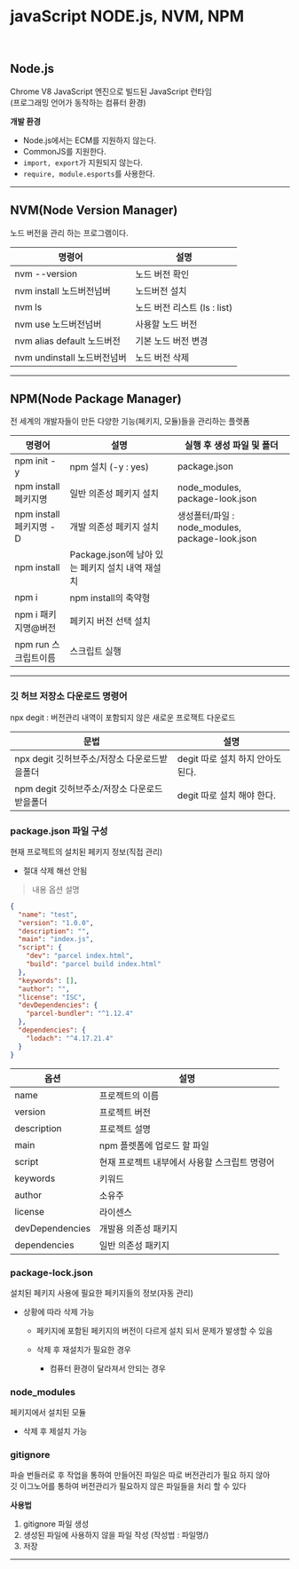 # javaScript NODE.js, NVM, NPM

<br />

## Node.js
Chrome V8 JavaScript 엔진으로 빌드된 JavaScript 런타임  
(프로그래밍 언어가 동작하는 컴퓨터 환경)  

  __개발 환경__
  - Node.js에서는 ECM를 지원하지 않는다.
  - CommonJS를 지원한다.
  - `import, export`가 지원되지 않는다.
  - `require, module.esports`를 사용한다.

***

## NVM(Node Version Manager)
노드 버전을 관리 하는 프로그램이다.

  명령어 | 설명
  --|--
  nvm --version | 노드 버전 확인
  nvm install 노드버전넘버 | 노드버전 설치
  nvm ls | 노드 버전 리스트 (ls : list)
  nvm use 노드버전넘버 | 사용할 노드 버전
  nvm alias default 노드버전 | 기본 노드 버전 변경
  nvm undinstall 노드버전넘버 | 노드 버전 삭제

***

## NPM(Node Package Manager)
전 세계의 개발자들이 만든 다양한 기능(페키지, 모듈)들을 관리하는 플렛폼

  명령어 | 설명 | 실행 후 생성 파일 및 폴더
  --|--|--
  npm init -y | npm 설치 (-y : yes) | package.json
  npm install 페키지명 | 일반 의존성 페키지 설치 | node_modules, package-look.json
  npm install 페키지명 -D | 개발 의존성 페키지 설치 | 생성폴터/파일 : node_modules, package-look.json
  npm install | Package.json에 남아 있는 페키지 설치 내역 재설치
  npm i | npm install의 축약형
  npm i 패키지명@버전 | 페키지 버전 선택 설치
  npm run 스크립트이름 | 스크립트 실행

***
  
### 깃 허브 저장소 다운로드 명령어  
npx degit : 버전관리 내역이 포함되지 않은 새로운 프로잭트 다운로드

  문법 | 설명
  --|--
  npx degit 깃허브주소/저장소 다운로드받을폴더 | degit 따로 설치 하지 안아도 된다.
  npm degit 깃허브주소/저장소 다운로드받을폴더 | degit 따로 설치 해야 한다.

### package.json 파일 구성
현재 프로젝트의 설치된 페키지 정보(직접 관리)
  - 절대 삭제 해선 안됨  
  
  > 내용 옵션 설명
  ```json
  {
    "name": "test",
    "version": "1.0.0",
    "description": "",
    "main": "index.js",
    "script": {
      "dev": "parcel index.html",
      "build": "parcel build index.html"
    },
    "keywords": [],
    "author": "",
    "license": "ISC",
    "devDependencies": {
      "parcel-bundler": "^1.12.4"
    },
    "dependencies": {
      "lodach": "^4.17.21.4"
    }
  }
  ```
  옵션 | 설명
  --|--
  name | 프로젝트의 이름
  version | 프로젝트 버전
  description | 프로젝트 설명
  main | npm 플렛폼에 업로드 할 파일
  script | 현재 프로젝트 내부에서 사용할 스크립트 명령어  
  keywords | 키워드
  author | 소유주
  license | 라이센스
  devDependencies | 개발용 의존성 패키지
  dependencies | 일반 의존성 패키지

### package-lock.json
설치된 페키지 사용에 필요한 페키지들의 정보(자동 관리)
- 상황에 따라 삭제 가능
  - 페키지에 포함된 페키지의 버전이 다르게 설치 되서 문제가 발생할 수 있음

  - 삭제 후 재설치가 필요한 경우
    - 컴퓨터 환경이 달라져서 안되는 경우  
    
### node_modules
페키지에서 설치된 모듈
- 삭제 후 제설치 가능

### gitignore
파슬 번들러로 후 작업을 통하여 만들어진 파일은 따로 버전관리가 필요 하지 않아  
깃 이그노어를 통하여 버전관리가 필요하지 않은 파일들을 처리 할 수 있다  


  __사용법__
  1. gitignore 파일 생성
  2. 생성된 파일에 사용하지 않을 파일 작성 (작성법 : 파일명/)
  3. 저장

***